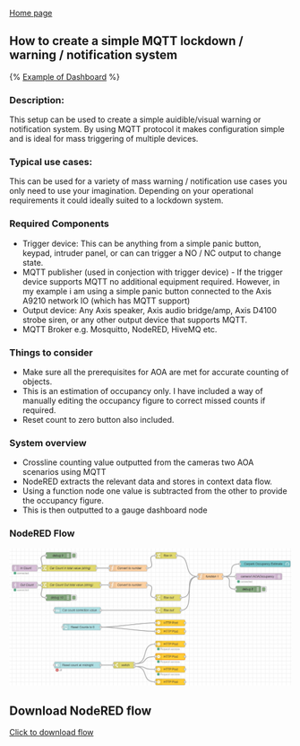 [Home page](README.md)

## How to create a simple MQTT lockdown / warning / notification system 

{% [Example of Dashboard](https://github.com/cronsh/cronsh.github.io/blob/main/AOA_Crossline_occupancy_NR_Dashboard.jpg?raw=true) %}

### Description:
 This setup can be used to create a simple auidible/visual warning or notification system. By using MQTT protocol it makes configuration simple and is ideal for mass triggering of multiple devices.

### Typical use cases:
This can be used for a variety of mass warning / notification use cases you only need to use your imagination. Depending on your operational requirements it could ideally suited to a lockdown system.

### Required Components
- Trigger device: This can be anything from a simple panic button, keypad, intruder panel, or can can trigger a NO / NC output to change state.
- MQTT publisher (used in conjection with trigger device) - If the trigger device supports MQTT no additional equipment required. However, in my example i am using a simple panic button connected to the Axis A9210 network IO (which has MQTT support)
- Output device: Any Axis speaker, Axis audio bridge/amp, Axis D4100 strobe siren, or any other output device that supports MQTT.  
- MQTT Broker e.g. Mosquitto, NodeRED, HiveMQ etc.

### Things to consider
- Make sure all the prerequisites for AOA are met for accurate counting of objects.
- This is an estimation of occupancy only. I have included a way of manually editing the occupancy figure to correct missed counts if required.
- Reset count to zero button also included.

### System overview
- Crossline counting value outputted from the cameras two AOA scenarios using MQTT
- NodeRED extracts the relevant data and stores in context data flow.
- Using a function node one value is subtracted from the other to provide the occupancy figure. 
- This is then outputted to a gauge dashboard node

### NodeRED Flow
![Example Flow](https://github.com/cronsh/cronsh.github.io/blob/main/AOA_Crossline_occupancy_NR_Flow.jpg?raw=true)

## Download NodeRED flow 

[Click to download flow](https://github.com/cronsh/nodered-flows/blob/main/Axis-AOA-Crossline-counting-dashboard/AOA_Crossline_occupancy_NR_Flow.jpg)
